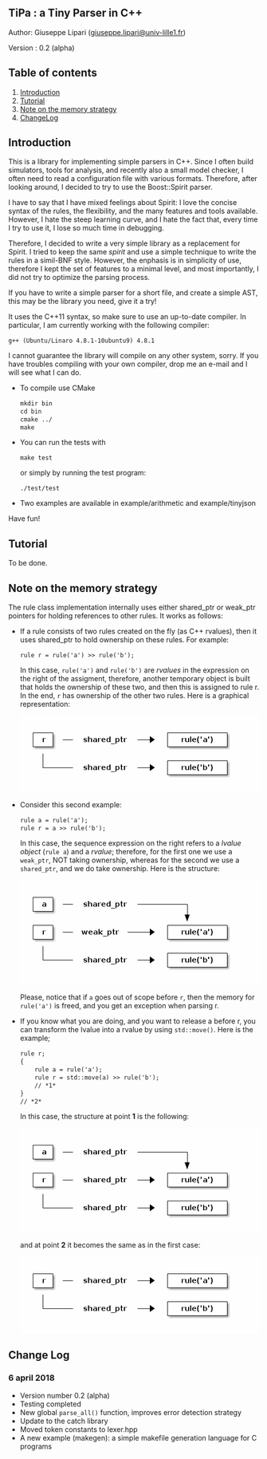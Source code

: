 TiPa : a Tiny Parser in C++
---------------------------

Author: Giuseppe Lipari (giuseppe.lipari@univ-lille1.fr)

Version : 0.2 (alpha)

## Table of contents ## 

<ol>
<li><a href="#sec-1">Introduction</a></li>
<li><a href="#sec-2">Tutorial</a></li>
<li><a href="#sec-3">Note on the memory strategy</a></li>
<li><a href="#sec-4">ChangeLog</a></li>
</ol>


## Introduction<a id="sec-1"></a> ##

This is a library for implementing simple parsers in C++.  Since I
often build simulators, tools for analysis, and recently also a
small model checker, I often need to read a configuration file with
various formats. Therefore, after looking around, I decided to try
to use the Boost::Spirit parser.

I have to say that I have mixed feelings about Spirit: I love the
concise syntax of the rules, the flexibility, and the many features
and tools available. However, I hate the steep learning curve, and I
hate the fact that, every time I try to use it, I lose so much time
in debugging.

Therefore, I decided to write a very simple library as a replacement
for Spirit. I tried to keep the same *spirit* and use a simple
technique to write the rules in a simil-BNF style. However, the
enphasis is in simplicity of use, therefore I kept the set of
features to a minimal level, and most importantly, I did not try to
optimize the parsing process.

If you have to write a simple parser for a short file, and create a
simple AST, this may be the library you need, give it a try!

It uses the C++11 syntax, so make sure to use an up-to-date
compiler. In particular, I am currently working with the following
compiler:

    g++ (Ubuntu/Linaro 4.8.1-10ubuntu9) 4.8.1

I cannot guarantee the library will compile on any other system,
sorry. If you have troubles compiling with your own compiler, drop
me an e-mail and I will see what I can do.

-   To compile use CMake

		mkdir bin
		cd bin
		cmake ../
		make 

-   You can run the tests with
    
        make test
    
    or simply by running the test program:
    
        ./test/test

-   Two examples are available in example/arithmetic and
    example/tinyjson

Have fun!

## Tutorial<a id="sec-2"></a> ## 

To be done.

##  Note on the memory strategy<a id="sec-3"></a> ## 

The rule class implementation internally uses either shared\_ptr or
weak\_ptr pointers for holding references to other rules. It works as
follows:

-   If a rule consists of two rules created on the fly (as C++
    rvalues), then it uses shared\_ptr to hold ownership on these
    rules. For example:
    
        rule r = rule('a') >> rule('b');
    
    In this case, `rule('a')` and `rule('b')` are *rvalues* in the
    expression on the right of the assigment, therefore, another
    temporary object is built that holds the ownership of these two,
    and then this is assigned to rule r. In the end, `r` has ownership
    of the other two rules. Here is a graphical representation:

    ![Figure 1: The rule takes ownership.](./doc/mem1.png)

-   Consider this second example:
    
        rule a = rule('a');
        rule r = a >> rule('b');
    
    In this case, the sequence expression on the right refers to a
    *lvalue object* (`rule a`) and a *rvalue*; therefore, for the
    first one we use a `weak_ptr`, NOT taking ownership, whereas for
    the second we use a `shared_ptr`, and we do take ownership. Here is
    the structure:
    
    ![Figure 2: The rule uses a weak pointer (no ownership).](./doc/mem2.png)

	Please, notice that if `a` goes out of scope before `r`, then the
	memory for `rule('a')` is freed, and you get an exception when
	parsing r.

-   If you know what you are doing, and you want to release a before
    r, you can transform the lvalue into a rvalue by using
    `std::move()`. Here is the example;
    
        rule r;
        {
            rule a = rule('a');
            rule r = std::move(a) >> rule('b');    
            // *1*
        } 
        // *2*
    
    In this case, the structure at point **1** is the following:
    
    ![Figure 3: Passing ownership explicitely (be careful!).](./doc/mem3.png)
    
    and at point **2** it becomes the same as in the first case:

	![Figure 4: Same situation as in Fig. 1](./doc/mem1.png)


## Change Log<a id="sec-1"></a> ##

### 6 april 2018

- Version number 0.2 (alpha)
- Testing completed
- New global `parse_all()` function, improves error detection strategy
- Update to the catch library
- Moved token constants to lexer.hpp
- A new example (makegen): a simple makefile generation language for C
  programs





